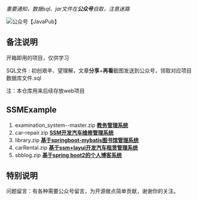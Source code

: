 *重要通知，数据sql、jar文件在**公众号**自取，注意迷路* 

![公众号【JavaPub】](https://github.com/Rodert/JavaPub/blob/master/wechat.jpg)

## **备注说明**

开箱即用的项目，仅供学习

SQL文件 : 初创艰辛、望理解，文章**分享**+**再看**截图发送到公众号，领取对应项目数据库文件.sql

注：本仓库用来后续存放web项目

## **SSMExample**

1. examination_system--master.zip  **[教务管理系统](https://mp.weixin.qq.com/s/YQv39M0LW1BCR-7p4P0y3Q)**
2. car-repair.zip  **[SSM开发汽车维修管理系统]()**
3. library.zip **[基于springboot-mybatis图书馆管理系统](https://mp.weixin.qq.com/s/rydMsMCGZG5F-F-LpXS_0A)**
4. carRental.zip **[基于ssm+layui开发汽车租赁管理系统](https://mp.weixin.qq.com/s/33QdCNzlu-IGb0Df9hpb6w)** 
5. sbblog.zip **[基于spring boot2的个人博客系统](https://mp.weixin.qq.com/s/WybspWYfy4SjhQrl71No5g)** 


## **特别说明**

问题留言：有各种需要公众号留言，为开源做点简单贡献，谢谢你的关注。
